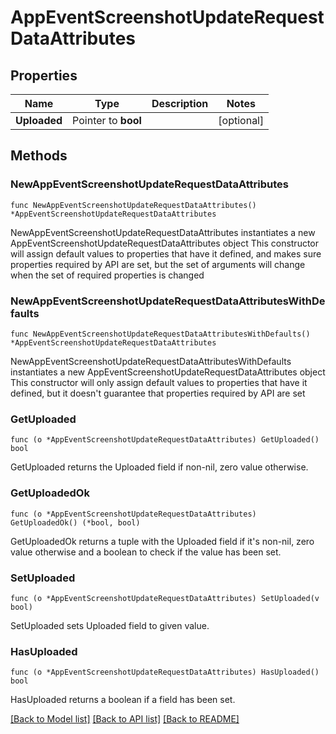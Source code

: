 # AppEventScreenshotUpdateRequestDataAttributes

## Properties

Name | Type | Description | Notes
------------ | ------------- | ------------- | -------------
**Uploaded** | Pointer to **bool** |  | [optional] 

## Methods

### NewAppEventScreenshotUpdateRequestDataAttributes

`func NewAppEventScreenshotUpdateRequestDataAttributes() *AppEventScreenshotUpdateRequestDataAttributes`

NewAppEventScreenshotUpdateRequestDataAttributes instantiates a new AppEventScreenshotUpdateRequestDataAttributes object
This constructor will assign default values to properties that have it defined,
and makes sure properties required by API are set, but the set of arguments
will change when the set of required properties is changed

### NewAppEventScreenshotUpdateRequestDataAttributesWithDefaults

`func NewAppEventScreenshotUpdateRequestDataAttributesWithDefaults() *AppEventScreenshotUpdateRequestDataAttributes`

NewAppEventScreenshotUpdateRequestDataAttributesWithDefaults instantiates a new AppEventScreenshotUpdateRequestDataAttributes object
This constructor will only assign default values to properties that have it defined,
but it doesn't guarantee that properties required by API are set

### GetUploaded

`func (o *AppEventScreenshotUpdateRequestDataAttributes) GetUploaded() bool`

GetUploaded returns the Uploaded field if non-nil, zero value otherwise.

### GetUploadedOk

`func (o *AppEventScreenshotUpdateRequestDataAttributes) GetUploadedOk() (*bool, bool)`

GetUploadedOk returns a tuple with the Uploaded field if it's non-nil, zero value otherwise
and a boolean to check if the value has been set.

### SetUploaded

`func (o *AppEventScreenshotUpdateRequestDataAttributes) SetUploaded(v bool)`

SetUploaded sets Uploaded field to given value.

### HasUploaded

`func (o *AppEventScreenshotUpdateRequestDataAttributes) HasUploaded() bool`

HasUploaded returns a boolean if a field has been set.


[[Back to Model list]](../README.md#documentation-for-models) [[Back to API list]](../README.md#documentation-for-api-endpoints) [[Back to README]](../README.md)


